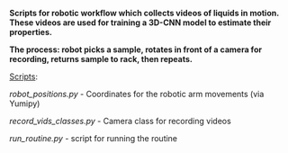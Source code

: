 **Scripts for robotic workflow which collects videos of liquids in motion. These videos are used for training a 3D-CNN model to estimate their properties.**

**The process: robot picks a sample, rotates in front of a camera for recording, returns sample to rack, then repeats.**

<ins>Scripts</ins>:

*robot_positions.py* - Coordinates for the robotic arm movements (via Yumipy)

*record_vids_classes.py* - Camera class for recording videos

*run_routine.py* - script for running the routine
